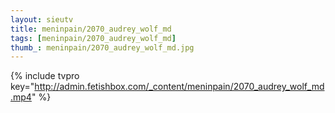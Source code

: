 ```yaml
--- 
layout: sieutv
title: meninpain/2070_audrey_wolf_md
tags: [meninpain/2070_audrey_wolf_md]
thumb_: meninpain/2070_audrey_wolf_md.jpg
---
```

{% include tvpro key="http://admin.fetishbox.com/_content/meninpain/2070_audrey_wolf_md.mp4" %} 
